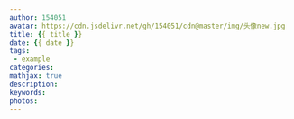 ```yaml
---
author: 154051
avatar: https://cdn.jsdelivr.net/gh/154051/cdn@master/img/头像new.jpg
title: {{ title }}
date: {{ date }}
tags: 
 - example
categories: 
mathjax: true
description: 
keywords: 
photos:
---
```

